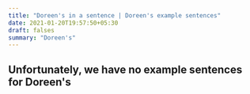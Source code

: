 ```yaml
---
title: "Doreen's in a sentence | Doreen's example sentences"
date: 2021-01-20T19:57:50+05:30
draft: falses
summary: "Doreen's"
---
```

## Unfortunately, we have no example sentences for Doreen's                 
